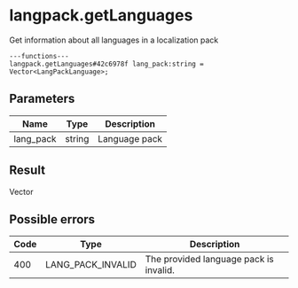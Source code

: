 # langpack.getLanguages
Get information about all languages in a localization pack

```
---functions---
langpack.getLanguages#42c6978f lang_pack:string = Vector<LangPackLanguage>;
```

## Parameters
| Name | Type | Description |
| ---- | :----: | ----------- |
| lang_pack | string | Language pack |


## Result
Vector<LangPackLanguage>

## Possible errors
| Code | Type | Description |
| ---- | :----: | ----------- |
| 400 | LANG_PACK_INVALID | The provided language pack is invalid. |

